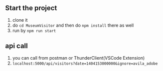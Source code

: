 ## Start the project

1. clone it 
1. do `cd MuseumVisitor` and then do `npm install` there as well
1. run by `npm run start`

## api call
1. you can call from postman or ThunderClient(VSCode Extension)
1. `localhost:5000/api/visitors?date=1404153000000&ignore=avila_adobe`